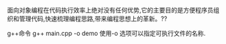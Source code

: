 面向对象编程在代码执行效率上绝对没有任何优势,它的主要目的是方便程序员组织和管理代码,快速梳理编程思路,带来编程思想上的革新。??

g++命令
g++ main.cpp -o demo
使用-o 选项可以指定可执行文件的名称.

